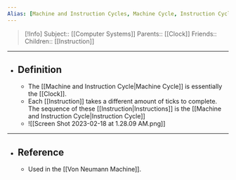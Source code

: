 ```yaml
---
Alias: [Machine and Instruction Cycles, Machine Cycle, Instruction Cycle]
---
```

> [!Info]
> Subject:: [[Computer Systems]]
> Parents:: [[Clock]]
> Friends:: 
> Children:: [[Instruction]]
---
- ## Definition
	- The [[Machine and Instruction Cycle|Machine Cycle]] is essentially the [[Clock]].
	- Each [[Instruction]] takes a different amount of ticks to complete. The sequence of these [[Instruction|Instructions]] is the [[Machine and Instruction Cycle|Instruction Cycle]]
	- ![[Screen Shot 2023-02-18 at 1.28.09 AM.png]]
---
- ## Reference
	- Used in the [[Von Neumann Machine]].